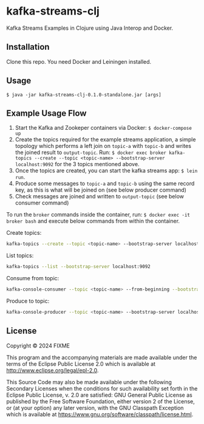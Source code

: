 # kafka-streams-clj

Kafka Streams Examples in Clojure using Java Interop and Docker.

## Installation

Clone this repo. You need Docker and Leiningen installed.

## Usage

    $ java -jar kafka-streams-clj-0.1.0-standalone.jar [args]


## Example Usage Flow

1. Start the Kafka and Zookeper containers via Docker: `$ docker-compose up`
2. Create the topics required for the example streams application, a simple topology which performs a left join on `topic-a` with `topic-b` and writes the joined result to `output-topic`. Run: `$ docker exec broker kafka-topics --create --topic <topic-name> --bootstrap-server localhost:9092` for the 3 topics mentioned above.
3. Once the topics are created, you can start the kafka streams app: `$ lein run`.
4. Produce some messages to `topic-a` and `topic-b` using the same record key, as this is what will be joined on (see below producer command)
5. Check messages are joined and written to `output-topic` (see below consumer command)

To run the `broker` commands inside the container, run: `$ docker exec -it broker bash` and execute below commands from within the container.

Create topics:
```sh
kafka-topics --create --topic <topic-name> --bootstrap-server localhost:9092
```

List topics:
```sh
kafka-topics --list --bootstrap-server localhost:9092
```
Consume from topic:
```sh
kafka-console-consumer --topic <topic-name> --from-beginning --bootstrap-server localhost:9092 --property print.key=true --property "key.separator=:"
```
Produce to topic:
```sh
kafka-console-producer --topic <topic-name> --bootstrap-server localhost:9092 --property "parse.key=true" --property "key.separator=:"
```

## License

Copyright © 2024 FIXME

This program and the accompanying materials are made available under the
terms of the Eclipse Public License 2.0 which is available at
http://www.eclipse.org/legal/epl-2.0.

This Source Code may also be made available under the following Secondary
Licenses when the conditions for such availability set forth in the Eclipse
Public License, v. 2.0 are satisfied: GNU General Public License as published by
the Free Software Foundation, either version 2 of the License, or (at your
option) any later version, with the GNU Classpath Exception which is available
at https://www.gnu.org/software/classpath/license.html.

